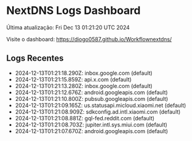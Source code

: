 # NextDNS Logs Dashboard

Última atualização: Fri Dec 13 01:21:20 UTC 2024

Visite o dashboard: https://diogo0587.github.io/Workflownextdns/

## Logs Recentes

- 2024-12-13T01:21:18.290Z: inbox.google.com (default)
- 2024-12-13T01:21:15.859Z: api.x.com (default)
- 2024-12-13T01:21:13.280Z: inbox.google.com (default)
- 2024-12-13T01:21:12.676Z: android.googleapis.com (default)
- 2024-12-13T01:21:10.800Z: pubsub.googleapis.com (default)
- 2024-12-13T01:21:09.165Z: us.statusapi.micloud.xiaomi.net (default)
- 2024-12-13T01:21:08.909Z: sdkconfig.ad.intl.xiaomi.com (default)
- 2024-12-13T01:21:08.881Z: gql-fed.reddit.com (default)
- 2024-12-13T01:21:08.703Z: jupiter.intl.sys.miui.com (default)
- 2024-12-13T01:21:07.670Z: android.googleapis.com (default)

